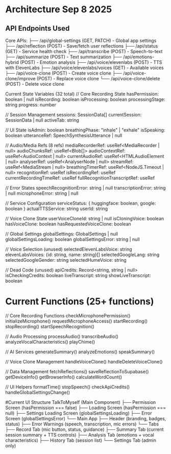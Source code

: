 
# Architecture Sep 8 2025
## API Endpoints Used

Core APIs:
├── /api/global-settings (GET, PATCH) - Global app settings
├── /api/reflection (POST) - Save/fetch user reflections
├── /api/status (GET) - Service health check
├── /api/transcribe (POST) - Speech-to-text
├── /api/summarize (POST) - Text summarization
├── /api/emotions-hybrid (POST) - Emotion analysis
├── /api/voice/elevenlabs (POST) - TTS with ElevenLabs
├── /api/voice/elevenlabs/voices (GET) - Available voices
├── /api/voice-clone (POST) - Create voice clone
├── /api/voice-clone/improve (POST) - Replace voice clone
└── /api/voice-clone/delete (POST) - Delete voice clone


Current State Variables (32 total)
// Core Recording State
hasPermission: boolean | null
isRecording: boolean
isProcessing: boolean
processingStage: string
progress: number

// Session Management
sessions: SessionData[]
currentSession: SessionData | null
activeTab: string

// UI State
isAdmin: boolean
breathingPhase: "inhale" | "exhale"
isSpeaking: boolean
utteranceRef: SpeechSynthesisUtterance | null

// Audio/Media Refs (8 refs)
mediaRecorderRef: useRef<MediaRecorder | null>
audioChunksRef: useRef<Blob[]>
audioContextRef: useRef<AudioContext | null>
currentAudioRef: useRef<HTMLAudioElement | null>
analyserRef: useRef<AnalyserNode | null>
streamRef: useRef<MediaStream | null>
breathingTimerRef: useRef<NodeJS.Timeout | null>
recognitionRef: useRef<any>
isRecordingRef: useRef<boolean>
currentRecordingTimeRef: useRef<number>
fullRecognitionTranscriptRef: useRef<string>

// Error States
speechRecognitionError: string | null
transcriptionError: string | null
microphoneError: string | null

// Service Configuration
serviceStatus: { huggingface: boolean, google: boolean }
actualTTSService: string
userId: string

// Voice Clone State
userVoiceCloneId: string | null
isCloningVoice: boolean
hasVoiceClone: boolean
hasRequestedVoiceClone: boolean

// Global Settings
globalSettings: GlobalSettings | null
globalSettingsLoading: boolean
globalSettingsError: string | null

// Voice Selection (unused)
selectedElevenLabsVoice: string
elevenLabsVoices: {id: string, name: string}[]
selectedGoogleLang: string
selectedGoogleGender: string
selectedHumeVoice: string

// Dead Code (unused)
apiCredits: Record<string, string | null>
isCheckingCredits: boolean
liveTranscript: string
showLiveTranscript: boolean

# Current Functions (25+ functions)
// Core Recording Functions
checkMicrophonePermission()
initializeMicrophone()
requestMicrophoneAccess()
startRecording()
stopRecording()
startSpeechRecognition()

// Audio Processing
processAudio()
transcribeAudio()
analyzeVocalCharacteristics()
playChime()

// AI Services
generateSummary()
analyzeEmotions()
speakSummary()

// Voice Clone Management
handleVoiceClone()
handleDeleteVoiceClone()

// Data Management
fetchReflections()
saveReflectionToSupabase()
getDeviceInfo()
getBrowserInfo()
calculateWordCount()

// UI Helpers
formatTime()
stopSpeech()
checkApiCredits()
handleGlobalSettingsChange()


#Current UI Structure
TalkToMyself (Main Component)
├── Permission Screen (hasPermission === false)
├── Loading Screen (hasPermission === null)
├── Settings Loading Screen (globalSettingsLoading)
├── Error Screen (globalSettingsError)
└── Main App
    ├── Header (branding, badges, status)
    ├── Error Warnings (speech, transcription, mic errors)
    └── Tabs
        ├── Record Tab (mic button, status, guidance)
        ├── Summary Tab (current session summary + TTS controls)
        ├── Analysis Tab (emotions + vocal characteristics)
        ├── History Tab (session list)
        └── Settings Tab (admin only)